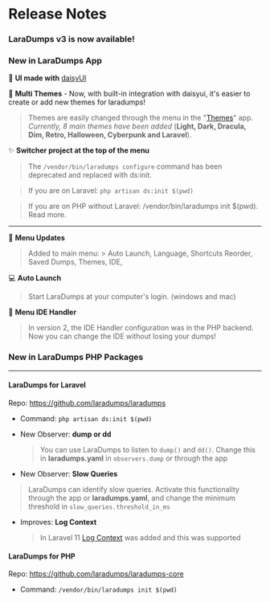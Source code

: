 # Release Notes

### LaraDumps v3 is now available!

### New in LaraDumps App

🌼 **UI made with** [daisyUI](https://daisyui.com/)

🎨 **Multi Themes** - Now, with built-in integration with daisyui, it's easier to create or add new themes for laradumps!
  
  > Themes are easily changed through the menu in the "[Themes](https://daisyui.com/docs/themes/)" app. _Currently, 8 main themes have been added_ (**Light, Dark, Dracula, Dim, Retro, Halloween, Cyberpunk and Laravel**).

✨ **Switcher project at the top of the menu**
  > The `/vendor/bin/laradumps configure` command has been deprecated and replaced with ds:init.
  
  > If you are on Laravel: `php artisan ds:init $(pwd)`

  > If you are on PHP without Laravel: /vendor/bin/laradumps init $(pwd). Read more.
  
---

🧩 **Menu Updates**

 > Added to main menu: 
    > Auto Launch, Language, Shortcuts Reorder, Saved Dumps, Themes, IDE,

💻 **Auto Launch**

 > Start LaraDumps at your computer's login. (windows and mac)

🔗 **Menu IDE Handler**

> In version 2, the IDE Handler configuration was in the PHP backend. 
> Now you can change the IDE without losing your dumps!

### New in LaraDumps PHP Packages

---

#### LaraDumps for Laravel
Repo: https://github.com/laradumps/laradumps

* Command: `php artisan ds:init $(pwd)` 
* New Observer: **dump or dd**

  >  You can use LaraDumps to listen to `dump()` and `dd()`. Change this in **laradumps.yaml** in `observers.dump` or through the app

* New Observer: **Slow Queries**

> LaraDumps can identify slow queries. Activate this functionality through the app or **laradumps.yaml**, and change the minimum threshold in `slow_queries.threshold_in_ms`

* Improves: **Log Context**

  > In Laravel 11 [Log Context](https://laravel.com/docs/11.x/context) was added and this was supported
  
#### LaraDumps for PHP
Repo: https://github.com/laradumps/laradumps-core

* Command: `/vendor/bin/laradumps init $(pwd)`
